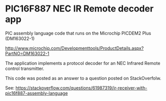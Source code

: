 PIC16F887 NEC IR Remote decoder app
===================================

PIC assembly language code that runs on the Microchip PICDEM2 Plus (DM163022-1) 

http://www.microchip.com/Developmenttools/ProductDetails.aspx?PartNO=DM163022-1

The application implements a protocol decoder for an NEC Infrared Remote control transmitter.

This code was posted as an answer to a question posted on StackOverfolw.

See: https://stackoverflow.com/questions/61987319/ir-receiver-with-pic16f887-assembly-language